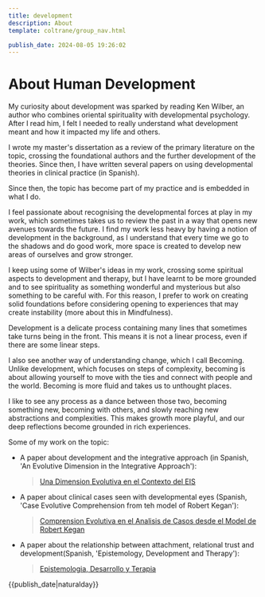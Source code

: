 ```yaml
---
title: development
description: About
template: coltrane/group_nav.html

publish_date: 2024-08-05 19:26:02
---
```

# About Human Development

My curiosity about development was sparked by reading Ken Wilber, an author who combines oriental spirituality with developmental psychology. After I read him, I felt I needed to really understand what development meant and how it impacted my life and others. 

I wrote my master's dissertation as a review of the primary literature on the topic, crossing the foundational authors and the further development of the theories. Since then, I have written several papers on using developmental theories in clinical practice (in Spanish).

Since then, the topic has become part of my practice and is embedded in what I do. 

I feel passionate about recognising the developmental forces at play in my work, which sometimes takes us to review the past in a way that opens new avenues towards the future. I find my work less heavy by having a notion of development in the background, as I understand that every time we go to the shadows and do good work, more space is created to develop new areas of ourselves and grow stronger. 

I keep using some of Wilber's ideas in my work, crossing some spiritual aspects to development and therapy, but I have learnt to be more grounded and to see spirituality as something wonderful and mysterious but also something to be careful with. For this reason, I prefer to work on creating solid foundations before considering opening to experiences that may create instability (more about this in Mindfulness).

Development is a delicate process containing many lines that sometimes take turns being in the front. This means it is not a linear process, even if there are some linear steps. 

I also see another way of understanding change, which I call Becoming. Unlike development, which focuses on steps of complexity, becoming is about allowing yourself to move with the ties and connect with people and the world. Becoming is more fluid and takes us to unthought places. 

I like to see any process as a dance between those two, becoming something new, becoming with others, and slowly reaching new abstractions and complexities. This makes growth more playful, and our deep reflections become grounded in rich experiences.

Some of my work on the topic:

- A paper about development and the integrative approach (in Spanish, 'An Evolutive Dimension in the Integrative Approach'):
  > [Una Dimension Evolutiva en el Contexto del EIS](https://d1wqtxts1xzle7.cloudfront.net/44066348/Paper_evolutivo_Icpsi-libre.pdf?1458826969=&response-content-disposition=inline%3B+filename%3DUna_Dimension_Evolutiva_En_el_Contexto_d.pdf&Expires=1722875613&Signature=JIjcfvJeBTzGJgumTRvMDiGukUdUsEY~aopKtBX59cUJT2-ItAgg7XaNhfd4cfdNeQmna7zGhxhVafQtk~ETeLWzwbRwywMh1tOpbVjuTijEiHyYGdQu4ET1pwK5Ds4MowmAUKheEHxz7vohwwcpFz9pQcNiVKUHcqMvo3LzjeC3U2hlfFNET5E1xR-hBUZ~IAIVX18ScmY04iJ~deEAsqUjRBvItL5PF~N88Ph10cvOVU4DS7Xq-6DD8vQNWKUh0rMiFhv8j6yXgiLGqb2BmwOq9I9Ykehqn4MmkRbZPvllrOUj6gf99MyRtGLBF50lswL28btxMJvi9KMTGo9uKw__&Key-Pair-Id=APKAJLOHF5GGSLRBV4ZA) 

- A paper about clinical cases seen with developmental eyes (Spanish, 'Case Evolutive Comprehension from teh model of Robert Kegan'):
  > [Comprension Evolutiva en el Analisis de Casos desde el Model de Robert Kegan](https://www.copmadrid.org/webcopm/publicaciones/clinicacontemporanea/cc2016v7n1a2.pdf)

- A paper about the relationship between attachment, relational trust and development(Spanish, 'Epistemology, Development and Therapy'):
  > [Epistemologia, Desarrollo y Terapia](https://www.researchgate.net/profile/Gabriel-Soler-3/publication/310459335_Soler_G_2016_EPISTEMOLOGIA_DESARROLLO_Y_TERAPIA_Rev_GPU_2016_12_2_191-201/links/582df19908ae004f74bcdfa7/Soler-G-2016-EPISTEMOLOGIA-DESARROLLO-Y-TERAPIA-Rev-GPU-2016-12-2-191-201.pdf)

{{publish_date|naturalday}}
